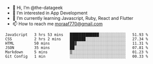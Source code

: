 - 👋 Hi, I’m @the-datageek
- 👀 I’m interested in App Development
- 🌱 I’m currently learning Javascript, Ruby, React and Flutter
- 📫 How to reach me moraaf770@gmail.com

<!---
the-datageek/the-datageek is a ✨ special ✨ repository because its `README.md` (this file) appears on your GitHub profile.
You can click the Preview link to take a look at your changes.
--->
<!--START_SECTION:waka-->

```text
JavaScript   3 hrs 53 mins   █████████████░░░░░░░░░░░░   51.93 %
CSS          2 hrs 2 mins    ███████░░░░░░░░░░░░░░░░░░   27.34 %
HTML         50 mins         ██▓░░░░░░░░░░░░░░░░░░░░░░   11.31 %
JSON         35 mins         ██░░░░░░░░░░░░░░░░░░░░░░░   07.81 %
Markdown     5 mins          ▒░░░░░░░░░░░░░░░░░░░░░░░░   01.23 %
Git Config   1 min           ░░░░░░░░░░░░░░░░░░░░░░░░░   00.33 %
```

<!--END_SECTION:waka-->
